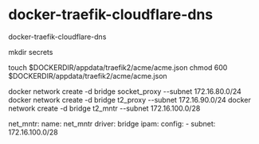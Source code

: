 # docker-traefik-cloudflare-dns
 docker-traefik-cloudflare-dns

mkdir secrets

touch $DOCKERDIR/appdata/traefik2/acme/acme.json
chmod 600 $DOCKERDIR/appdata/traefik2/acme/acme.json

docker network create -d bridge socket_proxy --subnet 172.16.80.0/24
docker network create -d bridge t2_proxy --subnet 172.16.90.0/24
docker network create -d bridge t2_mntr --subnet 172.16.100.0/28


  net_mntr:
    name: net_mntr
    driver: bridge
    ipam:
      config:
        - subnet: 172.16.100.0/28